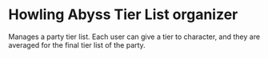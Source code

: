 # Howling Abyss Tier List organizer

Manages a party tier list.
Each user can give a tier to character, and they are averaged for the final tier list of the party.